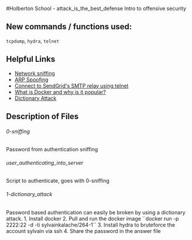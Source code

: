#Holberton School - attack_is_the_best_defense
Intro to offensive security

## New commands / functions used:
``tcpdump``, ``hydra``, ``telnet``

## Helpful Links
* [Network sniffing](https://www.lifewire.com/definition-of-sniffer-817996)
* [ARP Spoofing](https://www.veracode.com/security/arp-spoofing)
* [Connect to SendGrid's SMTP relay using telnet](https://sendgrid.com/docs/Classroom/Troubleshooting/Delivery_Issues/testing_your_connectivity_to_sendgrids_smtp_relay_using_telnet.html)
* [What is Docker and why is it popular?](http://www.zdnet.com/article/what-is-docker-and-why-is-it-so-darn-popular/)
* [Dictionary Attack](https://en.wikipedia.org/wiki/Dictionary_attack)


## Description of Files
<h6>0-sniffing</h6>
Password from authentication sniffing

<h6>user_authenticating_into_server</h6>
Script to authenticate, goes with 0-sniffing

<h6>1-dictionary_attack</h6>
Password based authentication can easily be broken by using a dictionary attack.
1. Install docker
2. Pull and run the docker image ``docker run -p 2222:22 -d -ti sylvainkalache/264-1``
3. Install hydra to bruteforce the account sylvain via ssh
4. Share the password in the answer file

